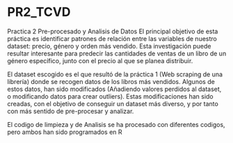 # PR2_TCVD
Practica 2 Pre-procesado y Analisis de Datos
El principal objetivo de esta práctica es identificar patrones de relación entre las variables de nuestro dataset:
precio, género y orden más vendido. Esta investigación puede resultar interesante para predecir las cantidades de ventas de un libro de un género específico, junto con el precio al que se planea distribuir.

El dataset escogido es el que resultó de la práctica 1 (Web scraping de una librería) donde se recogen datos de los libros más vendidos. 
Algunos de estos datos, han sido modificados (Añadiendo valores perdidos al dataset, o modificando datos para crear outliers). 
Estas modificaciones han sido creadas, con el objetivo de conseguir un dataset más diverso, y por tanto con más sentido de pre-procesar y analizar. 

El codigo de limpieza y de Analisis se ha procesado con diferentes codigos, pero ambos han sido programados en R


